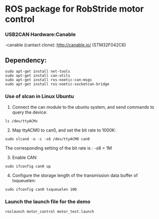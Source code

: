 # ROS package for RobStride motor control

### USB2CAN Hardware:Canable

-canable (cantact clone): http://canable.io/ (STM32F042C6)

## Dependency:
```shell
sudo apt-get install net-tools
sudo apt-get install can-utils
sudo apt-get install ros-noetic-can-msgs
sudo apt-get install ros-noetic-socketcan-bridge
```

### Use of slcan in Linux Ubuntu

1. Connect the can module to the ubuntu system, and send commands to query the device:
   
```shell
ls /dev/ttyACMx
```

2. Map ttyACM0 to can0, and set the bit rate to 1000K:

```shell
sudo slcand -o -c -s8 /dev/ttyACM0 can0
```

The corresponding setting of the bit rate is :
-s8 = 1M

3. Enable CAN:

```shell
sudo ifconfig can0 up
```

4. Configure the storage length of the transmission data buffer of txqueuelen:

```shell
sudo ifconfig can0 txqueuelen 100
```

### Launch the launch file for the demo

```shell
roslaunch motor_control motor_test.launch
```
